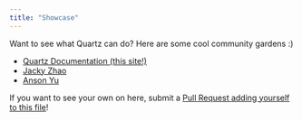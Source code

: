 ```yaml
---
title: "Showcase"
---
```


Want to see what Quartz can do? Here are some cool community gardens :)

- [Quartz Documentation (this site!)](https://quartz.jzhao.xyz/)
- [Jacky Zhao](https://jzhao.xyz/toc/directory/)
- [Anson Yu](http://garden.ansonyu.me/)

If you want to see your own on here, submit a [Pull Request adding yourself to this file](https://github.com/jackyzha0/quartz/blob/hugo/content/moc/showcase.md)!